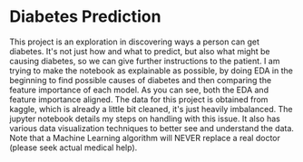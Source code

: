# Diabetes Prediction

This project is an exploration in discovering ways a person can get diabetes. It's not just how and what to predict, but also what might be causing diabetes, so we can give further instructions to the patient. I am trying to make the notebook as explainable as possible, by doing EDA in the beginning to find possible causes of diabetes and then comparing the feature importance of each model. As you can see, both the EDA and feature importance aligned. 
The data for this project is obtained from kaggle, which is already a little bit cleaned, it's just heavily imbalanced. The jupyter notebook details my steps on handling with this issue. It also has various data visualization techniques to better see and understand the data. 
Note that a Machine Learning algorithm will NEVER replace a real doctor (please seek actual medical help).
